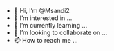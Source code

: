 - 👋 Hi, I’m @Msandi2
- 👀 I’m interested in ...
- 🌱 I’m currently learning ...
- 💞️ I’m looking to collaborate on ...
- 📫 How to reach me ...

<!---
Msandi2/Msandi2 is a ✨ special ✨ repository because its `README.md` (this file) appears on your GitHub profile.
You can click the Preview link to take a look at your changes.
-, -->
